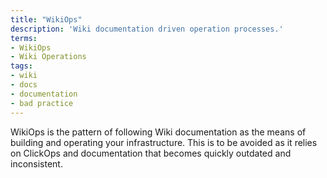 ```yaml
---
title: "WikiOps"
description: 'Wiki documentation driven operation processes.'
terms:
- WikiOps
- Wiki Operations
tags:
- wiki
- docs
- documentation
- bad practice
---
```

WikiOps is the pattern of following Wiki documentation as the means of building and operating your infrastructure. This is to be avoided as it relies on ClickOps and documentation that becomes quickly outdated and inconsistent.